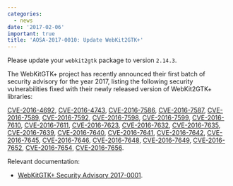 ```yaml
---
categories:
  - news
date: '2017-02-06'
important: true
title: 'AOSA-2017-0010: Update WebKit2GTK+'
---
```



Please update your `webkit2gtk` package to version `2.14.3`.

The WebKitGTK+ project has recently announced their first batch of security advisory for the year 2017, listing the following security vulnerabilities fixed with their newly released version of WebKit2GTK+ libraries:

[CVE-2016-4692](https://cve.mitre.org/cgi-bin/cvename.cgi?name=CVE-2016-4692), [CVE-2016-4743](https://cve.mitre.org/cgi-bin/cvename.cgi?name=CVE-2016-4743), [CVE-2016-7586](https://cve.mitre.org/cgi-bin/cvename.cgi?name=CVE-2016-7586), [CVE-2016-7587](https://cve.mitre.org/cgi-bin/cvename.cgi?name=CVE-2016-7587), [CVE-2016-7589](https://cve.mitre.org/cgi-bin/cvename.cgi?name=CVE-2016-7589), [CVE-2016-7592](https://cve.mitre.org/cgi-bin/cvename.cgi?name=CVE-2016-7592), [CVE-2016-7598](https://cve.mitre.org/cgi-bin/cvename.cgi?name=CVE-2016-7598), [CVE-2016-7599](https://cve.mitre.org/cgi-bin/cvename.cgi?name=CVE-2016-7599), [CVE-2016-7610](https://cve.mitre.org/cgi-bin/cvename.cgi?name=CVE-2016-7610), [CVE-2016-7611](https://cve.mitre.org/cgi-bin/cvename.cgi?name=CVE-2016-7611), [CVE-2016-7623](https://cve.mitre.org/cgi-bin/cvename.cgi?name=CVE-2016-7623), [CVE-2016-7632](https://cve.mitre.org/cgi-bin/cvename.cgi?name=CVE-2016-7632), [CVE-2016-7635](https://cve.mitre.org/cgi-bin/cvename.cgi?name=CVE-2016-7635), [CVE-2016-7639](https://cve.mitre.org/cgi-bin/cvename.cgi?name=CVE-2016-7639), [CVE-2016-7640](https://cve.mitre.org/cgi-bin/cvename.cgi?name=CVE-2016-7640), [CVE-2016-7641](https://cve.mitre.org/cgi-bin/cvename.cgi?name=CVE-2016-7641), [CVE-2016-7642](https://cve.mitre.org/cgi-bin/cvename.cgi?name=CVE-2016-7642), [CVE-2016-7645](https://cve.mitre.org/cgi-bin/cvename.cgi?name=CVE-2016-7645), [CVE-2016-7646](https://cve.mitre.org/cgi-bin/cvename.cgi?name=CVE-2016-7646), [CVE-2016-7648](https://cve.mitre.org/cgi-bin/cvename.cgi?name=CVE-2016-7648), [CVE-2016-7649](https://cve.mitre.org/cgi-bin/cvename.cgi?name=CVE-2016-7649), [CVE-2016-7652](https://cve.mitre.org/cgi-bin/cvename.cgi?name=CVE-2016-7652), [CVE-2016-7654](https://cve.mitre.org/cgi-bin/cvename.cgi?name=CVE-2016-7654), [CVE-2016-7656](https://cve.mitre.org/cgi-bin/cvename.cgi?name=CVE-2016-7656).

Relevant documentation:

- [WebKitGTK+ Security Advisory 2017-0001](https://webkitgtk.org/security/WSA-2017-0001.html).